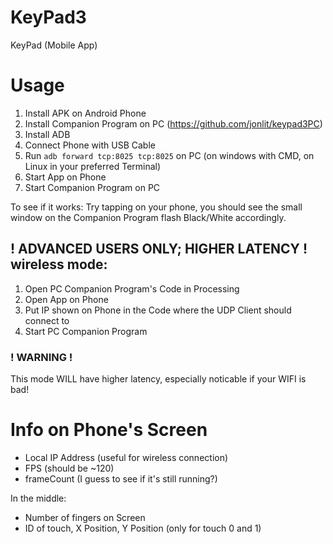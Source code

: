 # KeyPad3

KeyPad (Mobile App)

# Usage

1. Install APK on Android Phone
2. Install Companion Program on PC (https://github.com/jonlit/keypad3PC)
3. Install ADB
4. Connect Phone with USB Cable
5. Run `adb forward tcp:8025 tcp:8025` on PC (on windows with CMD, on Linux in your preferred Terminal)
6. Start App on Phone
7. Start Companion Program on PC

To see if it works:
Try tapping on your phone, you should see the small window on the Companion Program flash Black/White accordingly.

## **! ADVANCED USERS ONLY; HIGHER LATENCY ! <br> wireless mode:**

1. Open PC Companion Program's Code in Processing
2. Open App on Phone
3. Put IP shown on Phone in the Code where the UDP Client should connect to
4. Start PC Companion Program

### ! WARNING ! 

This mode WILL have higher latency, especially noticable if your WIFI is bad!

# Info on Phone's Screen
* Local IP Address (useful for wireless connection)
* FPS (should be ~120)
* frameCount (I guess to see if it's still running?)

In the middle:
* Number of fingers on Screen
* ID of touch, X Position, Y Position (only for touch 0 and 1)
